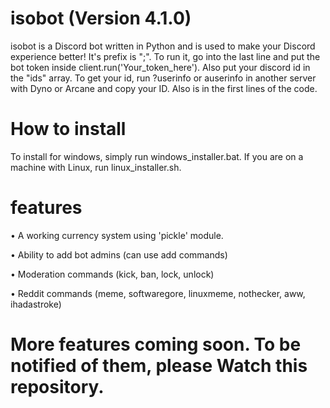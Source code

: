 # isobot (Version 4.1.0)
isobot is a Discord bot written in Python and is used to make your Discord experience better!
It's prefix is ";".
To run it, go into the last line and put the bot
token inside client.run('Your_token_here').
Also put your discord id in the "ids" array. To get your id, run ?userinfo or auserinfo in another server with Dyno or Arcane and copy your ID.
Also is in the first lines of the code.

# How to install
To install for windows, simply run windows_installer.bat.
If you are on a machine with Linux, run linux_installer.sh.

# features
• A working currency system using 'pickle' module.

• Ability to add bot admins (can use add commands)

• Moderation commands (kick, ban, lock, unlock)

• Reddit commands (meme, softwaregore, linuxmeme, nothecker, aww, ihadastroke)

# More features coming soon. To be notified of them, please Watch this repository.
